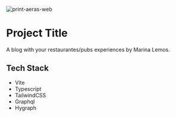 ![print-aeras-web](https://user-images.githubusercontent.com/66570560/185383886-7fd16ad1-5581-4bf2-99ae-007ecfc97408.png)

# Project Title

A blog with your restaurantes/pubs experiences by Marina Lemos.

## Tech Stack

- Vite
- Typescript
- TailwindCSS
- Graphql
- Hygraph
